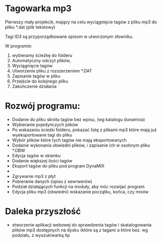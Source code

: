 # Tagowarka mp3
Pierwszy mały projekcik, mający na celu wyciągnięcie tagów z pliku mp3 do pliku *.dat (plik tekstowy)

Tagi ID3 są przyporządkowane opisom w utworzonym złowniku.

W programie:
1. wybieramy ścieżkę do folderu
2. Automatyczny odczyt plików,
3. Wyciągnięcie tagów 
4. Utworzenie pliku z rozszerzeniem *.DAT
5. Zapisanie tagów w pliku
5. Przejście do kolejnego pliku 
6. Zakończenie działania

# Rozwój programu:

- Dodanie do pliku skrótu tagów bez wpisu, (wg katalogu dunamixa) 
- Wybieranie pojedyńczych plików
- Po wskazaniu ścieżki folderu, pokazać listę z plikami mp3 które mają już wyeksportowane tagi do pliku
- Wybór plików które tych tagów nie mają eksportowanych
- Dodanie wykonania obwiedni plików, i zapisanie ich w osobnym pliku *.OBW
- Edycja tagów w okienku
- Dodanie większej ilości tagów
- Eksport tagów do pliku pod program DynaMIX
-
- Zgrywanie mp3 z płyt
- Pobieranie danych (opisu z sewrwerów)
- Podział działających funkcji na moduły, aby móc rozwijać program 
- Edycja pliku mp3 (obwiedni) wskazanie początku, końca, czy mixów

# Daleka przyszłość

- stworzenie aplikacji webowej do sprawdzenia tagów i skatalogowania plików mp3 dostępnych na dysku (które są z tagami a które bez. wg podziału, z wyszukiwarką itp
